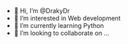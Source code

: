 - 👋 Hi, I’m @DrakyDr
- 👀 I’m interested in Web development
- 🌱 I’m currently learning Python
- 💞️ I’m looking to collaborate on ...


<!---
DrakyDr/DrakyDr is a ✨ special ✨ repository because its `README.md` (this file) appears on your GitHub profile.
You can click the Preview link to take a look at your changes.
--->
